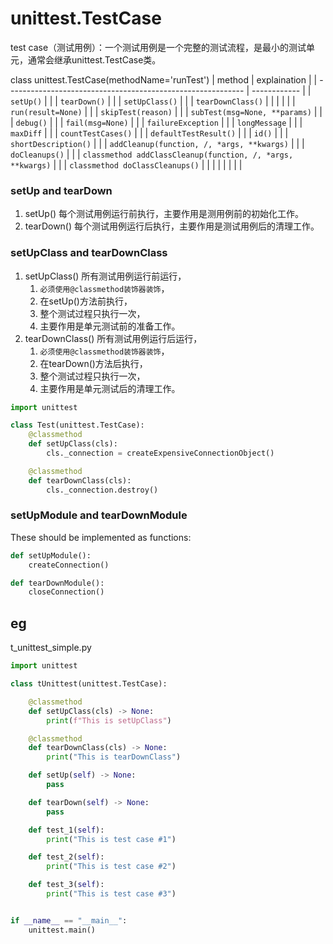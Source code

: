 # unittest.TestCase

test case（测试用例）：一个测试用例是一个完整的测试流程，是最小的测试单元，通常会继承unittest.TestCase类。


class unittest.TestCase(methodName='runTest')
| method                                                      | explaination |
| ----------------------------------------------------------- | ------------ |
| `setUp()`                                                   |              |
| `tearDown()`                                                |              |
| `setUpClass()`                                              |              |
| `tearDownClass()`                                           |              |
|                                                             |              |
| `run(result=None)`                                          |              |
| `skipTest(reason)`                                          |              |
| `subTest(msg=None, **params)`                               |              |
| `debug()`                                                   |              |
| `fail(msg=None)`                                            |              |
| `failureException`                                          |              |
| `longMessage`                                               |              |
| `maxDiff`                                                   |              |
| `countTestCases()`                                          |              |
| `defaultTestResult()`                                       |              |
| `id()`                                                      |              |
| `shortDescription()`                                        |              |
| `addCleanup(function, /, *args, **kwargs)`                  |              |
| `doCleanups()`                                              |              |
| `classmethod addClassCleanup(function, /, *args, **kwargs)` |              |
| `classmethod doClassCleanups()`                             |              |
|                                                             |              |
|                                                             |              |





### setUp and tearDown
1. setUp() 每个测试用例运行前执行，主要作用是测用例前的初始化工作。
1. tearDown() 每个测试用例运行后执行，主要作用是测试用例后的清理工作。



### setUpClass and tearDownClass
1. setUpClass() 所有测试用例运行前运行，
   1. `必须使用@classmethod装饰器装饰`，
   2. 在setUp()方法前执行，
   3. 整个测试过程只执行一次，
   4. 主要作用是单元测试前的准备工作。
2. tearDownClass() 所有测试用例运行后运行，
   1. `必须使用@classmethod装饰器装饰`，
   2. 在tearDown()方法后执行，
   3. 整个测试过程只执行一次，
   4. 主要作用是单元测试后的清理工作。

```py
import unittest

class Test(unittest.TestCase):
    @classmethod
    def setUpClass(cls):
        cls._connection = createExpensiveConnectionObject()

    @classmethod
    def tearDownClass(cls):
        cls._connection.destroy()
```





### setUpModule and tearDownModule
These should be implemented as functions:
```py
def setUpModule():
    createConnection()

def tearDownModule():
    closeConnection()
```



## eg

t_unittest_simple.py
```py
import unittest

class tUnittest(unittest.TestCase):

    @classmethod
    def setUpClass(cls) -> None:
        print(f"This is setUpClass")

    @classmethod
    def tearDownClass(cls) -> None:
        print("This is tearDownClass")

    def setUp(self) -> None:
        pass

    def tearDown(self) -> None:
        pass

    def test_1(self):
        print("This is test case #1")

    def test_2(self):
        print("This is test case #2")

    def test_3(self):
        print("This is test case #3")


if __name__ == "__main__":
    unittest.main()

```

